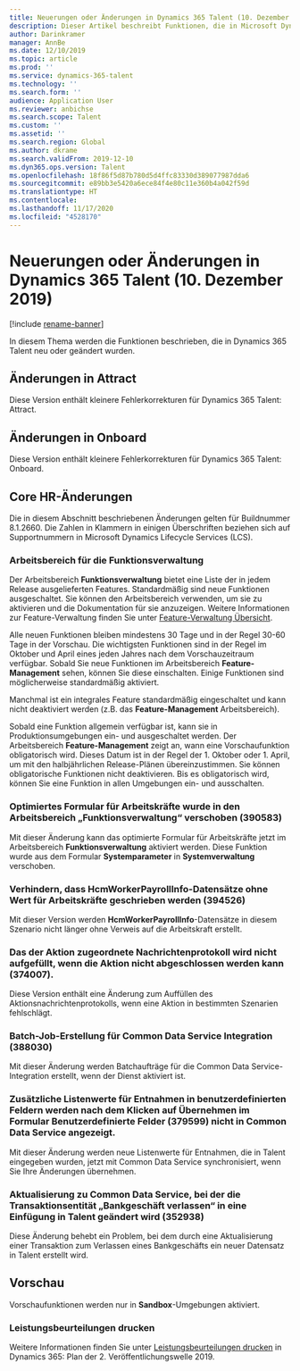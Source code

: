 ```yaml
---
title: Neuerungen oder Änderungen in Dynamics 365 Talent (10. Dezember 2019)
description: Dieser Artikel beschreibt Funktionen, die in Microsoft Dynamics 365 Talent neu oder geändert wurden.
author: Darinkramer
manager: AnnBe
ms.date: 12/10/2019
ms.topic: article
ms.prod: ''
ms.service: dynamics-365-talent
ms.technology: ''
ms.search.form: ''
audience: Application User
ms.reviewer: anbichse
ms.search.scope: Talent
ms.custom: ''
ms.assetid: ''
ms.search.region: Global
ms.author: dkrame
ms.search.validFrom: 2019-12-10
ms.dyn365.ops.version: Talent
ms.openlocfilehash: 18f86f5d87b780d5d4ffc83330d389077987dda6
ms.sourcegitcommit: e89bb3e5420a6ece84f4e80c11e360b4a042f59d
ms.translationtype: HT
ms.contentlocale: 
ms.lasthandoff: 11/17/2020
ms.locfileid: "4528170"
---
```

# <a name="whats-new-or-changed-in-dynamics-365-talent-december-10-2019"></a>Neuerungen oder Änderungen in Dynamics 365 Talent (10. Dezember 2019)

[!include [rename-banner](~/includes/cc-data-platform-banner.md)]

In diesem Thema werden die Funktionen beschrieben, die in Dynamics 365 Talent neu oder geändert wurden.

## <a name="changes-in-attract"></a>Änderungen in Attract

Diese Version enthält kleinere Fehlerkorrekturen für Dynamics 365 Talent: Attract.

## <a name="changes-in-onboard"></a>Änderungen in Onboard

Diese Version enthält kleinere Fehlerkorrekturen für Dynamics 365 Talent: Onboard.

## <a name="changes-in-core-hr"></a>Core HR-Änderungen

Die in diesem Abschnitt beschriebenen Änderungen gelten für Buildnummer 8.1.2660. Die Zahlen in Klammern in einigen Überschriften beziehen sich auf Supportnummern in Microsoft Dynamics Lifecycle Services (LCS).

### <a name="feature-management-workspace"></a>Arbeitsbereich für die Funktionsverwaltung

Der Arbeitsbereich **Funktionsverwaltung** bietet eine Liste der in jedem Release ausgelieferten Features. Standardmäßig sind neue Funktionen ausgeschaltet. Sie können den Arbeitsbereich verwenden, um sie zu aktivieren und die Dokumentation für sie anzuzeigen. Weitere Informationen zur Feature-Verwaltung finden Sie unter [Feature-Verwaltung Übersicht](https://docs.microsoft.com/dynamics365/fin-ops-core/fin-ops/get-started/feature-management/feature-management-overview).

Alle neuen Funktionen bleiben mindestens 30 Tage und in der Regel 30-60 Tage in der Vorschau. Die wichtigsten Funktionen sind in der Regel im Oktober und April eines jeden Jahres nach dem Vorschauzeitraum verfügbar. Sobald Sie neue Funktionen im Arbeitsbereich **Feature-Management** sehen, können Sie diese einschalten. Einige Funktionen sind möglicherweise standardmäßig aktiviert.
 
Manchmal ist ein integrales Feature standardmäßig eingeschaltet und kann nicht deaktiviert werden (z.B. das **Feature-Management** Arbeitsbereich).
 
Sobald eine Funktion allgemein verfügbar ist, kann sie in Produktionsumgebungen ein- und ausgeschaltet werden. Der Arbeitsbereich **Feature-Management** zeigt an, wann eine Vorschaufunktion obligatorisch wird. Dieses Datum ist in der Regel der 1. Oktober oder 1. April, um mit den halbjährlichen Release-Plänen übereinzustimmen. Sie können obligatorische Funktionen nicht deaktivieren. Bis es obligatorisch wird, können Sie eine Funktion in allen Umgebungen ein- und ausschalten.

### <a name="streamlined-worker-form-has-moved-to-the-feature-management-workspace-390583"></a>Optimiertes Formular für Arbeitskräfte wurde in den Arbeitsbereich „Funktionsverwaltung“ verschoben (390583)

Mit dieser Änderung kann das optimierte Formular für Arbeitskräfte jetzt im Arbeitsbereich **Funktionsverwaltung** aktiviert werden. Diese Funktion wurde aus dem Formular **Systemparameter** in **Systemverwaltung** verschoben.

### <a name="prevent-hcmworkerpayrollinfo-records-from-being-written-without-a-worker-value-394526"></a>Verhindern, dass HcmWorkerPayrollInfo-Datensätze ohne Wert für Arbeitskräfte geschrieben werden (394526)

Mit dieser Version werden **HcmWorkerPayrollInfo**-Datensätze in diesem Szenario nicht länger ohne Verweis auf die Arbeitskraft erstellt. 

### <a name="message-log-associated-to-the-action-isnt-populated-when-the-action-fails-to-complete-374007"></a>Das der Aktion zugeordnete Nachrichtenprotokoll wird nicht aufgefüllt, wenn die Aktion nicht abgeschlossen werden kann (374007).

Diese Version enthält eine Änderung zum Auffüllen des Aktionsnachrichtenprotokolls, wenn eine Aktion in bestimmten Szenarien fehlschlägt. 

### <a name="common-data-service-integration-batch-job-creation-388030"></a>Batch-Job-Erstellung für Common Data Service Integration (388030)

Mit dieser Änderung werden Batchaufträge für die Common Data Service-Integration erstellt, wenn der Dienst aktiviert ist.

### <a name="additional-pick-list-values-to-custom-fields-arent-reflected-in-common-data-service-after-clicking-apply-on-the-custom-fields-form-379599"></a>Zusätzliche Listenwerte für Entnahmen in benutzerdefinierten Feldern werden nach dem Klicken auf Übernehmen im Formular Benutzerdefinierte Felder (379599) nicht in Common Data Service angezeigt.

Mit dieser Änderung werden neue Listenwerte für Entnahmen, die in Talent eingegeben wurden, jetzt mit Common Data Service synchronisiert, wenn Sie Ihre Änderungen übernehmen.

### <a name="update-to-common-data-service-for-then-leave-bank-transaction-entity-turns-into-an-insert-on-talent-side-352938"></a>Aktualisierung zu Common Data Service, bei der die Transaktionsentität „Bankgeschäft verlassen“ in eine Einfügung in Talent geändert wird (352938)

Diese Änderung behebt ein Problem, bei dem durch eine Aktualisierung einer Transaktion zum Verlassen eines Bankgeschäfts ein neuer Datensatz in Talent erstellt wird.

## <a name="in-preview"></a>Vorschau

Vorschaufunktionen werden nur in **Sandbox**-Umgebungen aktiviert.

### <a name="print-performance-reviews"></a>Leistungsbeurteilungen drucken

Weitere Informationen finden Sie unter [Leistungsbeurteilungen drucken](https://docs.microsoft.com/dynamics365-release-plan/2019wave2/dynamics365-talent/print-performance-reviews) in Dynamics 365: Plan der 2. Veröffentlichungswelle 2019.


